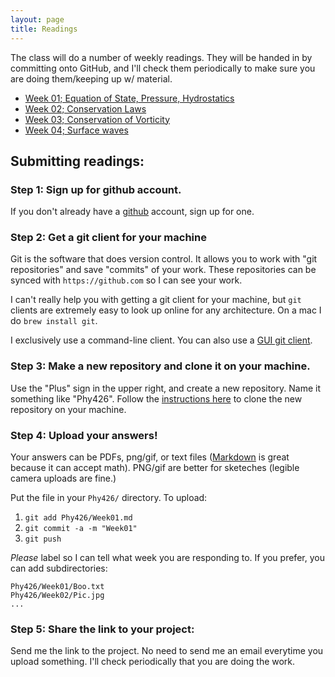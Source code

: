 ```yaml
---
layout: page
title: Readings
---
```



The class will do a number of weekly readings.  They will be handed in
by committing onto GitHub, and I'll check them periodically to make sure
you are doing them/keeping up w/ material.

  - [Week 01; Equation of State, Pressure, Hydrostatics](./Week01/)
  - [Week 02; Conservation Laws](./Week02/)
  - [Week 03; Conservation of Vorticity](./Week03/)
  - [Week 04; Surface waves](./Week04/)


## Submitting readings:


### Step 1: Sign up for github account.

If you don't already have a [github](https://github.com) account, sign up
for one.  

### Step 2: Get a git client for your machine

Git is the software that does version control.  It allows you to work
with "git repositories" and save "commits" of your work.  These repositories
can be synced with `https://github.com` so I can see your work.  

I can't really help you with getting a git client for your machine, but
`git` clients are extremely easy to look
up online for any architecture.  On a mac I do `brew install git`.  

I exclusively use a command-line client. You can also use a
[GUI git client](https://git-scm.com/downloads/guis/).  

### Step 3: Make a new repository and clone it on your machine.

Use the "Plus" sign in the upper right, and create a new repository.  Name it
something like "Phy426". Follow the
[instructions here](https://help.github.com/articles/cloning-a-repository/)
to clone the new repository on your machine.

### Step 4: Upload your answers!

Your answers can be PDFs, png/gif, or text files
([Markdown](https://guides.github.com/features/mastering-markdown/) is great
because it can accept math).  PNG/gif are better for sketeches (legible
camera uploads are fine.)  

Put the file in your `Phy426/` directory.  To upload:

  1. `git add Phy426/Week01.md`
  2. `git commit -a -m "Week01"`
  3. `git push`

*Please* label so I can tell what week you are responding to.  If you prefer,
you can add subdirectories:

```
Phy426/Week01/Boo.txt
Phy426/Week02/Pic.jpg
...
```

### Step 5: Share the link to your project:

Send me the link to the project.  No need to send me an email everytime you
upload something.  I'll check periodically that you are doing the work.
